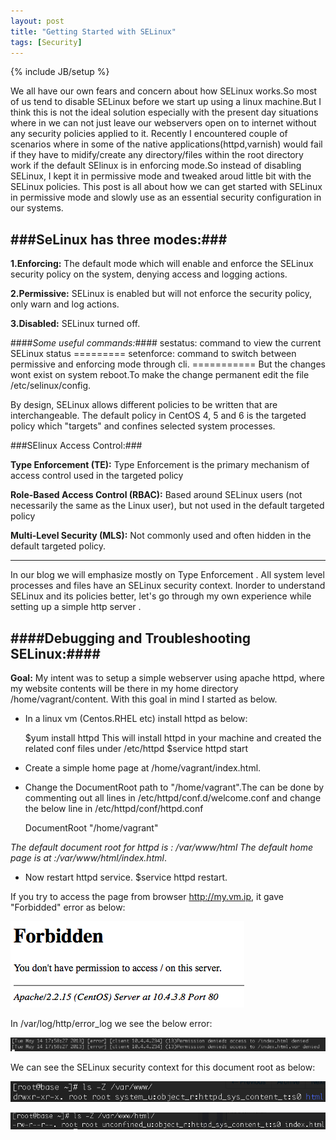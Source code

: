 ```yaml
---
layout: post
title: "Getting Started with SELinux"
tags: [Security]
---
```

{% include JB/setup %}

We all have our own fears and concern about how SELinux works.So most of us tend to disable SELinux before we start up using a linux machine.But I think this is not the ideal solution especially with the present day situations where in we can not just leave our webservers open on to internet without any security policies applied to it.
Recently I encountered couple of scenarios where in some of the native applications(httpd,varnish) would fail if they have to midify/create any directory/files within the root directory work if the default SElinux is in enforcing mode.So instead of disabling SELinux, I kept it in permissive mode and tweaked aroud little bit with the SELinux policies.
This post is all about how we can get started with SELinux in permissive mode and slowly use as an essential security configuration in our systems.

###SeLinux has three modes:###
------------------------------
**1.Enforcing:** The default mode which will enable and enforce the SELinux security policy on the system, denying access and logging actions.

**2.Permissive:** SELinux is enabled but will not enforce the security policy, only warn and log actions.

**3.Disabled:** SELinux turned off.

####*Some useful commands:*####
    sestatus: command to view the current SELinux status
    =========
    setenforce: command to switch between permissive and enforcing mode through cli.
    ===========
    But the changes wont exist on system reboot.To make the change permanent edit the file /etc/selinux/config.

By design, SELinux allows different policies to be written that are interchangeable. The default policy in CentOS 4, 5 and 6 is the targeted policy which "targets" and confines selected system processes.

###SElinux Access Control:###

**Type Enforcement (TE):** Type Enforcement is the primary mechanism of access control used in the targeted policy

**Role-Based Access Control (RBAC):** Based around SELinux users (not necessarily the same as the Linux user), but not used in the default targeted policy

**Multi-Level Security (MLS):** Not commonly used and often hidden in the default targeted policy. 

------------------------------------------------------------------------------------------------------------------

In our blog we will emphasize mostly on Type Enforcement .
All system level processes and files have an SELinux security context.
Inorder to understand SELinux and its policies better, let's go through my own experience while setting up a simple http server .


####Debugging and Troubleshooting SELinux:####
-----------------------------------------------
**Goal:** My intent was to setup a simple webserver using apache httpd, where my website contents will be there in my home directory /home/vagrant/content. With this goal in mind I started as below.

* In a linux vm (Centos.RHEL etc) install httpd as below:
    
    $yum install httpd
    This will install httpd in your machine and created the related  conf files under /etc/httpd
    $service httpd start

* Create a simple home page at /home/vagrant/index.html.

+ Change the DocumentRoot path to "/home/vagrant".The can be done by commenting out all lines in
 /etc/httpd/conf.d/welcome.conf and change the below line in /etc/httpd/conf/httpd.conf

    DocumentRoot "/home/vagrant" 

 *The default document root for httpd is : /var/www/html* 
 *The default home page is at :/var/www/html/index.html*. 

* Now restart httpd service.
    $service httpd restart.


If you try to access the page from browser http://my.vm.ip, it gave "Forbidded" error as below:


![screenshot3](/images/scs-3.png)

In /var/log/http/error_log we see the below error:

![screenshot4](/images/scs-4.png)


We can see the SELinux security context for this document root as below:

![screenshot1](/images/scs-1.png)

![screenshot2](/images/scs-2.png)




